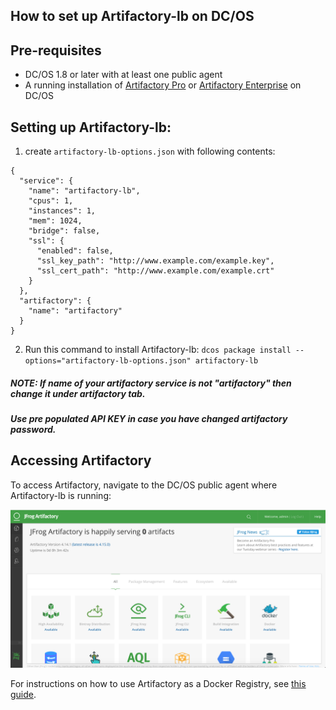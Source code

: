 ## How to set up Artifactory-lb on DC/OS

## Pre-requisites

- DC/OS 1.8 or later with at least one public agent
- A running installation of [Artifactory Pro](artifactory-pro.md) or [Artifactory Enterprise](artifactory-enterprise.md) on DC/OS

## Setting up Artifactory-lb:

1. create `artifactory-lb-options.json` with following contents:
```
{
  "service": {
    "name": "artifactory-lb",
    "cpus": 1,
    "instances": 1,
    "mem": 1024,
    "bridge": false,
    "ssl": {
      "enabled": false,
      "ssl_key_path": "http://www.example.com/example.key",
      "ssl_cert_path": "http://www.example.com/example.crt"
    }
  },
  "artifactory": {
    "name": "artifactory"
  }
}
```
2. Run this command to install Artifactory-lb:
    `dcos package install --options="artifactory-lb-options.json" artifactory-lb`

##### NOTE:  If name of your artifactory service is not "artifactory" then change it under artifactory tab.
##### Use pre populated API KEY in case you have changed artifactory password.

## Accessing Artifactory

To access Artifactory, navigate to the DC/OS public agent where Artifactory-lb is running:

![Artifactory UI](img/Artifactory_UI.png)

For instructions on how to use Artifactory as a Docker Registry, see [this guide](using-artifactory.md).
